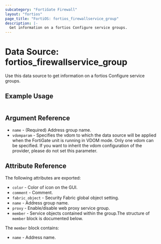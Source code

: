 ```yaml
---
subcategory: "FortiGate Firewall"
layout: "fortios"
page_title: "FortiOS: fortios_firewallservice_group"
description: |-
  Get information on a fortios Configure service groups.
---
```


# Data Source: fortios_firewallservice_group
Use this data source to get information on a fortios Configure service groups.


## Example Usage

```hcl

```

## Argument Reference

* `name` - (Required) Address group name.
* `vdomparam` - Specifies the vdom to which the data source will be applied when the FortiGate unit is running in VDOM mode. Only one vdom can be specified. If you want to inherit the vdom configuration of the provider, please do not set this parameter.

## Attribute Reference

The following attributes are exported:

* `color` - Color of icon on the GUI.
* `comment` - Comment.
* `fabric_object` - Security Fabric global object setting.
* `name` - Address group name.
* `proxy` - Enable/disable web proxy service group.
* `member` - Service objects contained within the group.The structure of `member` block is documented below.

The `member` block contains:

* `name` - Address name.
